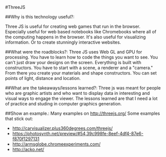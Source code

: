 #ThreeJS

##Why is this technology useful?:

  Three JS is useful for creating web games that run in the browser.  Especially useful for web based notebooks like Chromebooks where all of the computing happens in the browser.  It's also useful for visualizing information.  Or to create stunningly interactive websites.

##What were the roadblocks?:
  Three JS uses Web GL and GPU for processing.  You have to learn how to code the things you want to see.  You can't just draw your designs on the screen.  Everything is built with constructors.  You have to start with a scene, a renderer and a "camera."  From there you create your materials and shape constructors.  You can set points of light, distance and location.

##What are the takeaways/lessons learned?:
  Three js was meant for people who are graphic artists and who want to display data in interesting and visual ways to engage the viewer.  The lessons learned are that I need a lot of practice and studing in computer graphics generation.

##Show an example.:
Many examples on http://threejs.org/
Some examples that stick out:
  * http://carvisualizer.plus360degrees.com/threejs/
  * https://photosynth.net/preview/#54,39c998fe-8eef-4df4-87e6-f870f1297131
  * http://armsglobe.chromeexperiments.com/
  * http://acko.net/

